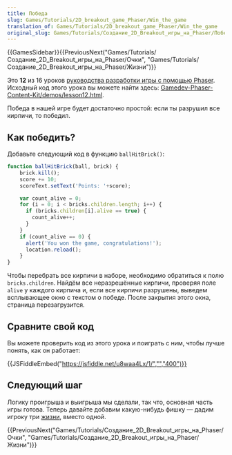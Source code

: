 ```yaml
---
title: Победа
slug: Games/Tutorials/2D_breakout_game_Phaser/Win_the_game
translation_of: Games/Tutorials/2D_breakout_game_Phaser/Win_the_game
original_slug: Games/Tutorials/Создание_2D_Breakout_игры_на_Phaser/Победа
---
```


{{GamesSidebar}}{{PreviousNext("Games/Tutorials/Создание_2D_Breakout_игры_на_Phaser/Очки", "Games/Tutorials/Создание_2D_Breakout_игры_на_Phaser/Жизни")}}

Это **12** из 16 уроков [руководства разработки игры с помощью Phaser](/ru/docs/Games/Tutorials/%D0%A1%D0%BE%D0%B7%D0%B4%D0%B0%D0%BD%D0%B8%D0%B5_2D_Breakout_%D0%B8%D0%B3%D1%80%D1%8B_%D0%BD%D0%B0_Phaser). Исходный код этого урока вы можете найти здесь: [Gamedev-Phaser-Content-Kit/demos/lesson12.html](https://github.com/end3r/Gamedev-Phaser-Content-Kit/blob/gh-pages/demos/lesson12.html).

Победа в нашей игре будет достаточно простой: если ты разрушил все кирпичи, то победил.

## Как победить?

Добавьте следующий код в функцию `ballHitBrick()`:

```js
function ballHitBrick(ball, brick) {
    brick.kill();
    score += 10;
    scoreText.setText('Points: '+score);

    var count_alive = 0;
    for (i = 0; i < bricks.children.length; i++) {
      if (bricks.children[i].alive == true) {
        count_alive++;
      }
    }
    if (count_alive == 0) {
      alert('You won the game, congratulations!');
      location.reload();
    }
}
```

Чтобы перебрать все кирпичи в наборе, необходимо обратиться к полю `bricks.children`. Найдём все неразрешённые кирпичи, проверяя поле `alive` у каждого кирпича и, если все кирпичи разрушены, выведем всплывающее окно с текстом о победе. После закрытия этого окна, страница перезагрузится.

## Сравните свой код

Вы можете проверить код из этого урока и поиграть с ним, чтобы лучше понять, как он работает:

{{JSFiddleEmbed("https://jsfiddle.net/u8waa4Lx/1/","","400")}}

## Следующий шаг

Логику проигрыша и выигрыша мы сделали, так что, основная часть игры готова. Теперь давайте добавим какую-нибудь фишку — дадим игроку три [жизни](Games/Tutorials/Создание_2D_Breakout_игры_на_Phaser/Жизни), вместо одной.

{{PreviousNext("Games/Tutorials/Создание_2D_Breakout_игры_на_Phaser/Очки", "Games/Tutorials/Создание_2D_Breakout_игры_на_Phaser/Жизни")}}

